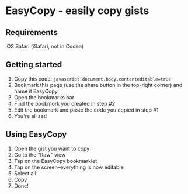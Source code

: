 # EasyCopy - easily copy gists
## Requirements
iOS Safari (iSafari, not in Codea) 

## Getting started
1. Copy this code: `javascript:document.body.contenteditable=true`
2. Bookmark this page (use the share button in the top-right corner) and name it EasyCopy
3. Open the bookmarks bar
4. Find the bookmork you created in step #2
5. Edit the bookmark and paste the code you copied in step #1
6. You're all set!

## Using EasyCopy
1. Open the gist you want to copy
2. Go to the "Raw" view
3. Tap on the EasyCopy bookmarklet
4. Tap on the screen–everything is now editable
5. Select all
6. Copy
7. Done!
